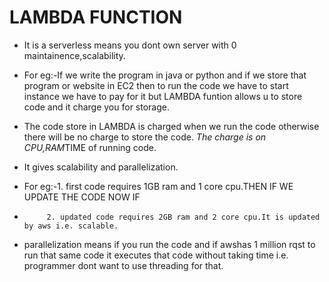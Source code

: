 # **LAMBDA FUNCTION**

* It is a serverless means you dont own server with 0 maintainence,scalability.
* For eg:-If we write the program in java or python and if we store that program or website in EC2 then to run the code we have 
to start instance we have to pay for it but LAMBDA funtion allows u to store code and it charge you for storage.
* The code store in LAMBDA is charged when we run the code otherwise there will be no charge to store the code.
*The charge is on CPU,RAM*TIME of running code.

* It gives scalability and parallelization.
* For eg:-1. first code requires 1GB ram and 1 core cpu.THEN IF WE UPDATE THE CODE NOW IF
*          2. updated code requires 2GB ram and 2 core cpu.It is updated by aws i.e. scalable.
* parallelization means if you run the code and if awshas 1 million rqst to run that same code it executes that code without taking
time i.e. programmer dont want to use threading for that.
